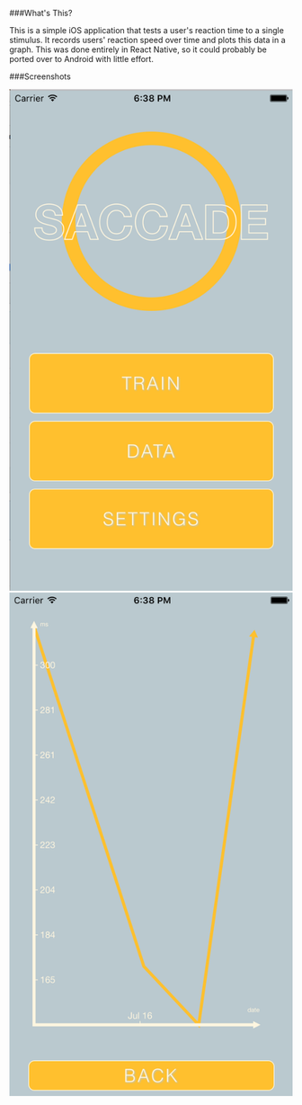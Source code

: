 ###What's This?

This is a simple iOS application that tests a user's reaction time to a single
stimulus. It records users' reaction speed over time and plots this data in
a graph. This was done entirely in React Native, so it could probably be ported
over to Android with little effort.

###Screenshots

![x1](./Images/x1.png)
![x2](./Images/x2.png)
